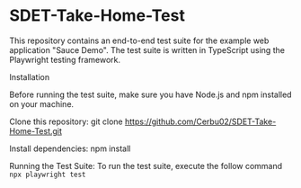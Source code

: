 # SDET-Take-Home-Test

This repository contains an end-to-end test suite for the example web application "Sauce Demo". The test suite is written in TypeScript using the Playwright testing framework.

Installation

Before running the test suite, make sure you have Node.js and npm installed on your machine.

Clone this repository:
git clone https://github.com/Cerbu02/SDET-Take-Home-Test.git

Install dependencies:
npm install

Running the Test Suite:
To run the test suite, execute the follow command ``` npx playwright test ```
